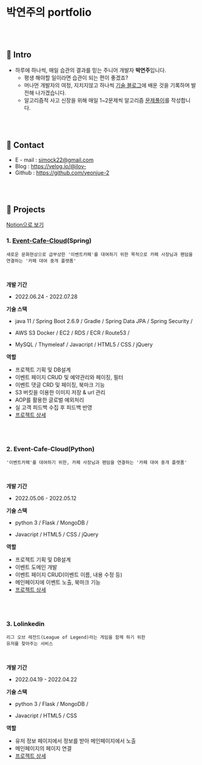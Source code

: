 # 박연주의 portfolio
</br>
</br>

## 📍 Intro
- 하루에 하나씩, 매일 습관의 결과를 믿는 주니어 개발자 **박연주**입니다.
    - 평생 해야할 일이라면 습관이 되는 편이 좋겠죠?
    - 머나먼 개발자의 여정,  지치지않고 하나씩 [기술 블로그](https://velog.io/@ilov-)에 배운 것을 기록하며 발전해 나가겠습니다.
    - 알고리즘적 사고 신장을 위해 매일 1~2문제씩 알고리즘 [문제풀이](https://github.com/yeonjue-2/BOJ_Python)를 작성합니다.
</br>
</br>

## 📍 Contact
- E - mail : simock22@gmail.com
- Blog : https://velog.io/@ilov-
- Github : https://github.com/yeonjue-2
</br>
</br>

## 📍 Projects
[Notion으로 보기](https://www.notion.so/134e8eec3bb84a4ea1f3b61224c4f7ae)
### 1. [Event-Cafe-Cloud](https://www.eventcafecloud.com)(Spring)
```
새로운 문화현상으로 급부상한 '이벤트카페'를 대여하기 위한 목적으로 카페 사장님과 팬덤을 연결하는 '카페 대여 중개 플랫폼'
```
</br>

**개발 기간** 
- 2022.06.24 - 2022.07.28 
<p> 


**기술 스택**
- java 11 / Spring Boot 2.6.9 / Gradle / Spring Data JPA / Spring Security / <p>
- AWS S3 Docker / EC2 / RDS / ECR / Route53 / <p>
- MySQL / Thymeleaf / Javacript / HTML5 / CSS / jQuery<p>



**역할**
- 프로젝트 기획 및 DB설계
- 이벤트 페이지 CRUD 및 예약관리와 페이징, 필터
- 이벤트 댓글 CRD 및 페이징, 북마크 기능
- S3 버킷을 이용한 이미지 저장 & url 관리
- AOP를 활용한 글로벌 예외처리
- 실 고객 피드백 수집 후 피드백 반영
- [프로젝트 상세](https://github.com/yeonjue-2/eventcafecloud.git)

</br>
</br>

### 2. Event-Cafe-Cloud(Python)
```
'이벤트카페'를 대여하기 위한, 카페 사장님과 팬덤을 연결하는 '카페 대여 중개 플랫폼'
```
</br>

**개발 기간** 
- 2022.05.06 - 2022.05.12 
<p> 


**기술 스택**
- python 3 / Flask / MongoDB /  <p>
- Javacript / HTML5 / CSS / jQuery<p>



**역할**
- 프로젝트 기획 및 DB설계
- 이벤트 도메인 개발
- 이벤트 페이지 CRUD(이벤트 이름, 내용 수정 등) 
- 메인페이지에 이벤트 노출, 북마크 기능
- [프로젝트 상세](https://github.com/yeonjue-2/Event-Cafe-Cloud.git)

</br>
</br>

### 3. Lolinkedin
```
리그 오브 레전드(League of Legend)라는 게임을 함께 하기 위한
유저를 찾아주는 서비스
```
</br>

**개발 기간** 
- 2022.04.19 - 2022.04.22 
<p> 


**기술 스택**
- python 3 / Flask / MongoDB /  <p>
- Javacript / HTML5 / CSS <p>



**역할**
- 유저 정보 페이지에서 정보를 받아 메인페이지에서 노출
- 메인페이지의 페이지 연결
- [프로젝트 상세](https://github.com/yeonjue-2/lolinkedin.git)




